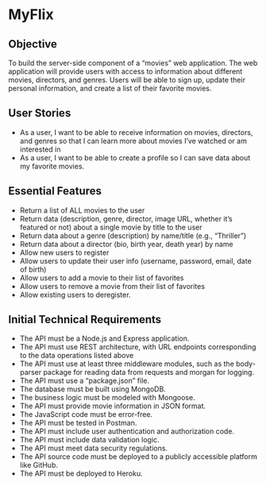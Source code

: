# MyFlix

## Objective
To build the server-side component of a “movies” web application. The web application will provide users with access to information about different movies, directors, and genres. Users will be able to sign up, update their personal information, and create a list of their favorite movies.

## User Stories
- As a user, I want to be able to receive information on movies, directors, and genres so that I can learn more about movies I’ve watched or am interested in 
- As a user, I want to be able to create a profile so I can save data about my favorite movies.

## Essential Features
- Return a list of ALL movies to the user 
- Return data (description, genre, director, image URL, whether it’s featured or not) about a single movie by title to the user 
- Return data about a genre (description) by name/title (e.g., “Thriller”) 
- Return data about a director (bio, birth year, death year) by name 
- Allow new users to register 
- Allow users to update their user info (username, password, email, date of birth) 
- Allow users to add a movie to their list of favorites 
- Allow users to remove a movie from their list of favorites 
- Allow existing users to deregister.

## Initial Technical Requirements
- The API must be a Node.js and Express application. 
- The API must use REST architecture, with URL endpoints corresponding to the data operations listed above 
- The API must use at least three middleware modules, such as the body-parser package for reading data from requests and morgan for logging. 
- The API must use a “package.json” file. 
- The database must be built using MongoDB. 
- The business logic must be modeled with Mongoose. 
- The API must provide movie information in JSON format. 
- The JavaScript code must be error-free.  
- The API must be tested in Postman. 
- The API must include user authentication and authorization code. 
- The API must include data validation logic. 
- The API must meet data security regulations. 
- The API source code must be deployed to a publicly accessible platform like GitHub. 
- The API must be deployed to Heroku.